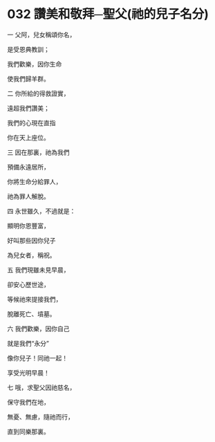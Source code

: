 # 032 讚美和敬拜─聖父(祂的兒子名分)

一 父阿，兒女稱頌你名，

是受恩典教訓；

我們歡樂，因你生命

使我們歸羊群。

二 你所給的得救證實，

遠超我們讚美；

我們的心現在直指

你在天上座位。

三 因在那裏，祂為我們

預備永遠居所，

你將生命分給罪人，

祂為罪人解脫。

四 永世雖久，不過就是：

顯明你恩豐富，

好叫那些因你兒子

為兒女者，稱祝。

五 我們現雖未見早晨，

卻安心歷世途，

等候祂來提接我們，

脫離死亡、墳墓。

六 我們歡樂，因你自己

就是我們“永分”

像你兒子！同祂一起！

享受光明早晨！

七 哦，求聖父因祂慈名，

保守我們在地，

無憂、無慮，隨祂而行，

直到同樂那裏。

